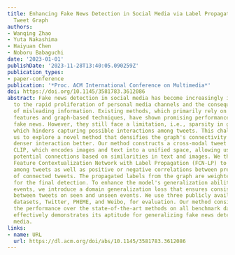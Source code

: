 ```yaml
---
title: Enhancing Fake News Detection in Social Media via Label Propagation on Cross-modal
  Tweet Graph
authors:
- Wanqing Zhao
- Yuta Nakashima
- Haiyuan Chen
- Noboru Babaguchi
date: '2023-01-01'
publishDate: '2023-11-28T13:40:05.090259Z'
publication_types:
- paper-conference
publication: '*Proc. ACM International Conference on Multimedia*'
doi: https://doi.org/10.1145/3581783.3612086
abstract: Fake news detection in social media has become increasingly important due
  to the rapid proliferation of personal media channels and the consequential dissemination
  of misleading information. Existing methods, which primarily rely on multimodal
  features and graph-based techniques, have shown promising performance in detecting
  fake news. However, they still face a limitation, i.e., sparsity in graph connections,
  which hinders capturing possible interactions among tweets. This challenge has motivated
  us to explore a novel method that densifies the graph's connectivity to capture
  denser interaction better. Our method constructs a cross-modal tweet graph using
  CLIP, which encodes images and text into a unified space, allowing us to extract
  potential connections based on similarities in text and images. We then design a
  Feature Contextualization Network with Label Propagation (FCN-LP) to model the interaction
  among tweets as well as positive or negative correlations between predicted labels
  of connected tweets. The propagated labels from the graph are weighted and aggregated
  for the final detection. To enhance the model's generalization ability to unseen
  events, we introduce a domain generalization loss that ensures consistent features
  between tweets on seen and unseen events. We use three publicly available fake news
  datasets, Twitter, PHEME, and Weibo, for evaluation. Our method consistently improves
  the performance over the state-of-the-art methods on all benchmark datasets and
  effectively demonstrates its aptitude for generalizing fake news detection in social
  media.
links:
- name: URL
  url: https://dl.acm.org/doi/abs/10.1145/3581783.3612086
---
```

